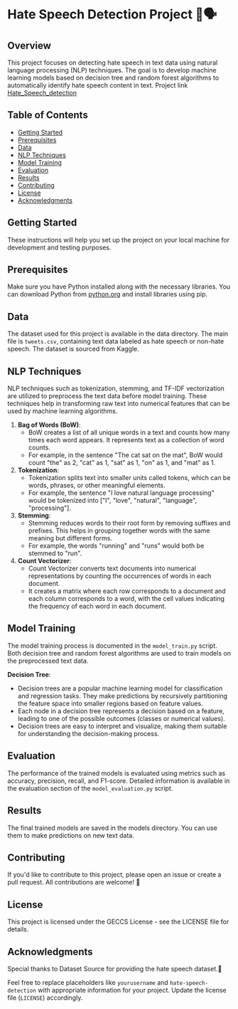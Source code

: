 # Hate Speech Detection Project 🚫🗣️

## Overview
This project focuses on detecting hate speech in text data using natural language processing (NLP) techniques. The goal is to develop machine learning models based on decision tree and random forest algorithms to automatically identify hate speech content in text.
Project link [Hate_Speech_detection](https://hate-speech-recognition.streamlit.app/)

## Table of Contents
- [Getting Started](#getting-started)
- [Prerequisites](#prerequisites)
- [Data](#data)
- [NLP Techniques](#nlp-techniques)
- [Model Training](#model-training)
- [Evaluation](#evaluation)
- [Results](#results)
- [Contributing](#contributing)
- [License](#license)
- [Acknowledgments](#acknowledgments)

## Getting Started
These instructions will help you set up the project on your local machine for development and testing purposes.

## Prerequisites
Make sure you have Python installed along with the necessary libraries. You can download Python from [python.org](https://www.python.org/) and install libraries using pip.

## Data
The dataset used for this project is available in the data directory. The main file is `tweets.csv`, containing text data labeled as hate speech or non-hate speech. The dataset is sourced from Kaggle.

## NLP Techniques
NLP techniques such as tokenization, stemming, and TF-IDF vectorization are utilized to preprocess the text data before model training. These techniques help in transforming raw text into numerical features that can be used by machine learning algorithms.

1. **Bag of Words (BoW)**:
   - BoW creates a list of all unique words in a text and counts how many times each word appears. It represents text as a collection of word counts.
   - For example, in the sentence "The cat sat on the mat", BoW would count "the" as 2, "cat" as 1, "sat" as 1, "on" as 1, and "mat" as 1.
2. **Tokenization**:
   - Tokenization splits text into smaller units called tokens, which can be words, phrases, or other meaningful elements.
   - For example, the sentence "I love natural language processing" would be tokenized into ["I", "love", "natural", "language", "processing"].
3. **Stemming**:
   - Stemming reduces words to their root form by removing suffixes and prefixes. This helps in grouping together words with the same meaning but different forms.
   - For example, the words "running" and "runs" would both be stemmed to "run".
4. **Count Vectorizer**:
   - Count Vectorizer converts text documents into numerical representations by counting the occurrences of words in each document.
   - It creates a matrix where each row corresponds to a document and each column corresponds to a word, with the cell values indicating the frequency of each word in each document.

## Model Training
The model training process is documented in the `model_train.py` script. Both decision tree and random forest algorithms are used to train models on the preprocessed text data.

**Decision Tree**:
   - Decision trees are a popular machine learning model for classification and regression tasks. They make predictions by recursively partitioning the feature space into smaller regions based on feature values.
   - Each node in a decision tree represents a decision based on a feature, leading to one of the possible outcomes (classes or numerical values).
   - Decision trees are easy to interpret and visualize, making them suitable for understanding the decision-making process.

## Evaluation
The performance of the trained models is evaluated using metrics such as accuracy, precision, recall, and F1-score. Detailed information is available in the evaluation section of the `model_evaluation.py` script.

## Results
The final trained models are saved in the models directory. You can use them to make predictions on new text data.

## Contributing
If you'd like to contribute to this project, please open an issue or create a pull request. All contributions are welcome! 🙌

## License
This project is licensed under the GECCS License - see the LICENSE file for details.

## Acknowledgments
Special thanks to Dataset Source for providing the hate speech dataset.🙏

Feel free to replace placeholders like `yourusername` and `hate-speech-detection` with appropriate information for your project. Update the license file (`LICENSE`) accordingly.
